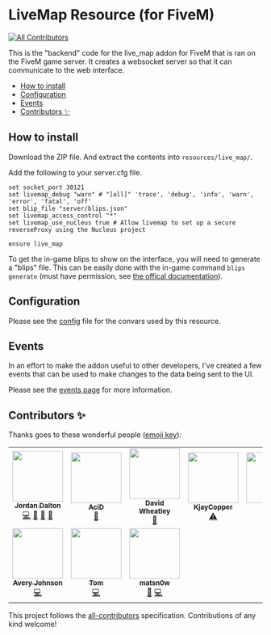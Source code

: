 # LiveMap Resource (for FiveM) <!-- omit in toc -->
<!-- ALL-CONTRIBUTORS-BADGE:START - Do not remove or modify this section -->
[![All Contributors](https://img.shields.io/badge/all_contributors-10-orange.svg?style=flat-square)](#contributors-)
<!-- ALL-CONTRIBUTORS-BADGE:END -->

This is the "backend" code for the live_map addon for FiveM that is ran on the FiveM game server.
It creates a websocket server so that it can communicate to the web interface.

- [How to install](#how-to-install)
- [Configuration](#configuration)
- [Events](#events)
- [Contributors ✨](#contributors-)

## How to install

Download the ZIP file. And extract the contents into `resources/live_map/`.

Add the following to your server.cfg file.

```
set socket_port 30121
set livemap_debug "warn" # "[all]" 'trace', 'debug', 'info', 'warn', 'error', 'fatal', 'off'
set blip_file "server/blips.json"
set livemap_access_control "*"
set livemap_use_nucleus true # Allow livemap to set up a secure reverseProxy using the Nucleus project

ensure live_map
```

To get the in-game blips to show on the interface, you will need to generate a "blips" file.
This can be easily done with the in-game command `blips generate` (must have permission, see [the offical documentation](https://docs.fivem.net/docs/server-manual/server-commands/#access-control-commands)).

## Configuration

Please see the [config](config.md) file for the convars used by this resource.

## Events

In an effort to make the addon useful to other developers, I've created a few events that can be used to make changes to the data being sent to the UI.

Please see the [events page](events.md) for more information.

## Contributors ✨

Thanks goes to these wonderful people ([emoji key](https://allcontributors.org/docs/en/emoji-key)):

<!-- ALL-CONTRIBUTORS-LIST:START - Do not remove or modify this section -->
<!-- prettier-ignore-start -->
<!-- markdownlint-disable -->
<table>
  <tr>
    <td align="center"><a href="https://tgrhavoc.co.uk/"><img src="https://avatars.githubusercontent.com/u/1770893?v=4?s=100" width="100px;" alt=""/><br /><sub><b>Jordan Dalton</b></sub></a><br /><a href="https://github.com/TGRHavoc/live_map/commits?author=TGRHavoc" title="Code">💻</a> <a href="https://github.com/TGRHavoc/live_map/issues?q=author%3ATGRHavoc" title="Bug reports">🐛</a> <a href="#ideas-TGRHavoc" title="Ideas, Planning, & Feedback">🤔</a> <a href="https://github.com/TGRHavoc/live_map/commits?author=TGRHavoc" title="Documentation">📖</a></td>
    <td align="center"><a href="https://xlxacidxlx.com/"><img src="https://avatars.githubusercontent.com/u/7502881?v=4?s=100" width="100px;" alt=""/><br /><sub><b>AciD</b></sub></a><br /><a href="https://github.com/TGRHavoc/live_map/issues?q=author%3AxlxAciDxlx" title="Bug reports">🐛</a></td>
    <td align="center"><a href="https://github.com/davwheat"><img src="https://avatars.githubusercontent.com/u/7406822?v=4?s=100" width="100px;" alt=""/><br /><sub><b>David Wheatley</b></sub></a><br /><a href="https://github.com/TGRHavoc/live_map/issues?q=author%3Adavwheat" title="Bug reports">🐛</a></td>
    <td align="center"><a href="https://github.com/KjayCopper"><img src="https://avatars.githubusercontent.com/u/20233127?v=4?s=100" width="100px;" alt=""/><br /><sub><b>KjayCopper</b></sub></a><br /><a href="#testing-KjayCopper" title="Tested changes and confirmed bugs.">⚠️</a></td>
    <td align="center"><a href="https://github.com/jiynn"><img src="https://avatars.githubusercontent.com/u/33206565?v=4?s=100" width="100px;" alt=""/><br /><sub><b>jiynn</b></sub></a><br /><a href="https://github.com/TGRHavoc/live_map/issues?q=author%3Ajiynn" title="Bug reports">🐛</a></td>
    <td align="center"><a href="https://github.com/mbergwall2222"><img src="https://avatars.githubusercontent.com/u/20733527?v=4?s=100" width="100px;" alt=""/><br /><sub><b>mbergwall2222</b></sub></a><br /><a href="https://github.com/TGRHavoc/live_map/issues?q=author%3Ambergwall2222" title="Bug reports">🐛</a></td>
    <td align="center"><a href="https://sites.google.com/site/jaymontana36jasen/"><img src="https://avatars.githubusercontent.com/u/6281870?v=4?s=100" width="100px;" alt=""/><br /><sub><b>Jasen Samuels</b></sub></a><br /><a href="https://github.com/TGRHavoc/live_map/issues?q=author%3AJayMontana36" title="Bug reports">🐛</a></td>
  </tr>
  <tr>
    <td align="center"><a href="https://github.com/avery1227"><img src="https://avatars.githubusercontent.com/u/12959747?v=4?s=100" width="100px;" alt=""/><br /><sub><b>Avery Johnson</b></sub></a><br /><a href="https://github.com/TGRHavoc/live_map/commits?author=avery1227" title="Code">💻</a></td>
    <td align="center"><a href="https://tomgrobbe.nl/"><img src="https://avatars.githubusercontent.com/u/31419184?v=4?s=100" width="100px;" alt=""/><br /><sub><b>Tom</b></sub></a><br /><a href="https://github.com/TGRHavoc/live_map/commits?author=TomGrobbe" title="Code">💻</a></td>
    <td align="center"><a href="http://matsn0w.dev"><img src="https://avatars.githubusercontent.com/u/15019582?v=4?s=100" width="100px;" alt=""/><br /><sub><b>matsn0w</b></sub></a><br /><a href="https://github.com/TGRHavoc/live_map/issues?q=author%3Amatsn0w" title="Bug reports">🐛</a> <a href="https://github.com/TGRHavoc/live_map/commits?author=matsn0w" title="Code">💻</a></td>
  </tr>
</table>

<!-- markdownlint-restore -->
<!-- prettier-ignore-end -->

<!-- ALL-CONTRIBUTORS-LIST:END -->

This project follows the [all-contributors](https://github.com/all-contributors/all-contributors) specification. Contributions of any kind welcome!
